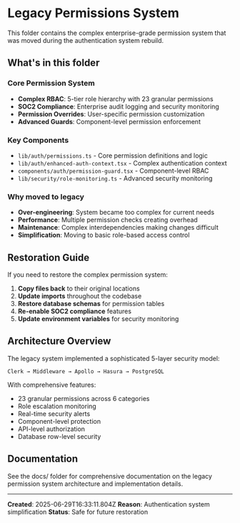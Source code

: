 # Legacy Permissions System

This folder contains the complex enterprise-grade permission system that was moved during the authentication system rebuild.

## What's in this folder

### Core Permission System
- **Complex RBAC**: 5-tier role hierarchy with 23 granular permissions
- **SOC2 Compliance**: Enterprise audit logging and security monitoring
- **Permission Overrides**: User-specific permission customization
- **Advanced Guards**: Component-level permission enforcement

### Key Components
- `lib/auth/permissions.ts` - Core permission definitions and logic
- `lib/auth/enhanced-auth-context.tsx` - Complex authentication context
- `components/auth/permission-guard.tsx` - Component-level RBAC
- `lib/security/role-monitoring.ts` - Advanced security monitoring

### Why moved to legacy
- **Over-engineering**: System became too complex for current needs
- **Performance**: Multiple permission checks creating overhead
- **Maintenance**: Complex interdependencies making changes difficult
- **Simplification**: Moving to basic role-based access control

## Restoration Guide

If you need to restore the complex permission system:

1. **Copy files back** to their original locations
2. **Update imports** throughout the codebase
3. **Restore database schemas** for permission tables
4. **Re-enable SOC2 compliance** features
5. **Update environment variables** for security monitoring

## Architecture Overview

The legacy system implemented a sophisticated 5-layer security model:
```
Clerk → Middleware → Apollo → Hasura → PostgreSQL
```

With comprehensive features:
- 23 granular permissions across 6 categories
- Role escalation monitoring
- Real-time security alerts
- Component-level protection
- API-level authorization
- Database row-level security

## Documentation

See the docs/ folder for comprehensive documentation on the legacy permission system architecture and implementation details.

---

**Created**: 2025-06-29T16:33:11.804Z
**Reason**: Authentication system simplification
**Status**: Safe for future restoration
